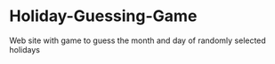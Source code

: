 # Holiday-Guessing-Game
Web site with game to guess the month and day of randomly selected holidays
